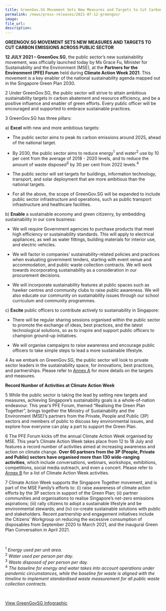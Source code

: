 ```yaml
---  
title: GreenGov.SG Movement Sets New Measures and Targets to Cut Carbon Emissions Across Public Sector 
permalink: /news/press-releases/2021-07-12-greengov/
image:  
file_url:  
description:  
---  
```


**GREENGOV.SG MOVEMENT SETS NEW MEASURES AND TARGETS TO CUT CARBON EMISSIONS ACROSS PUBLIC SECTOR**

**12 JULY 2021 – GreenGov.SG**, the public sector’s new sustainability movement, was officially launched today by Ms Grace Fu, Minister for Sustainability and the Environment (MSE), at the **Partners for the Environment (PFE) Forum** held during **Climate Action Week 2021**. This movement is a key enabler of the national sustainability agenda mapped out in the Singapore Green Plan 2030. 

2	Under GreenGov.SG, the public sector will strive to attain ambitious sustainability targets in carbon abatement and resource efficiency, and be a positive influence and enabler of green efforts. Every public officer will be encouraged and supported to embrace sustainable practices.    

3	GreenGov.SG has three pillars:

a)	**Excel** with new and more ambitious targets:

- The public sector aims to peak its carbon emissions around 2025, ahead of the national target.

- By 2030, the public sector aims to reduce energy<sup>1</sup> and water<sup>2</sup> use by 10 per cent from the average of 2018 - 2020 levels, and to reduce the amount of waste disposed<sup>3</sup> by 30 per cent from 2022 levels.<sup>4</sup>    

- The public sector will set targets for buildings, information technology, transport, and solar deployment that are more ambitious than the national targets. 

- For all the above, the scope of GreenGov.SG will be expanded to include public sector infrastructure and operations, such as public transport infrastructure and healthcare facilities.

b)	**Enable** a sustainable economy and green citizenry, by embedding sustainability in our core business:

- We will require Government agencies to purchase products that meet high efficiency or sustainability standards. This will apply to electrical appliances, as well as water fittings, building materials for interior use, and electric vehicles.

- We will factor in companies’ sustainability-related policies and practices when evaluating government tenders, starting with event venue and accommodation, and public waste collection contracts. We will work towards incorporating sustainability as a consideration in our procurement decisions.

- We will incorporate sustainability features at public spaces such as hawker centres and community clubs to raise public awareness. We will also educate our community on sustainability issues through our school curriculum and community programmes.  

c)	**Excite** public officers to contribute actively to sustainability in Singapore:

- There will be regular sharing sessions organised within the public sector to promote the exchange of ideas, best practices, and the latest technological solutions, so as to inspire and support public officers to champion ground-up initiatives.

- We will organise campaigns to raise awareness and encourage public officers to take simple steps to lead a more sustainable lifestyle. 

4	As we embark on GreenGov.SG, the public sector will look to private sector leaders in the sustainability space, for innovations, best practices, and partnerships. Please refer to [Annex A](../../files/caw-media-release-annex-a.pdf) for more details on the targets and measures.

**Record Number of Activities at Climate Action Week**

5	While the public sector is taking the lead by setting new targets and measures, achieving Singapore’s sustainability goals is a whole-of-nation endeavour. This year’s PFE Forum, themed “Realising the Green Plan Together”, brings together the Ministry of Sustainability and the Environment (MSE)’s partners from the Private, People and Public (3P) sectors and members of public to discuss key environmental issues, and explore how everyone can play a part to support the Green Plan. 

6	The PFE Forum kicks off the annual Climate Action Week organised by MSE. This year’s Climate Action Week takes place from 12 to 18 July and features a record number of activities aimed at increasing awareness and action on climate change. **Over 60 partners from the 3P (People, Private and Public) sectors have organised more than 130 wide-ranging activities**, which include conversations, webinars, workshops, exhibitions, competitions, social media outreach, and even a concert. Please refer to [Annex B](../../files/caw_list_highlights.pdf) for a list of Climate Action Week activities.

7	Climate Action Week supports the Singapore Together movement, and is part of the MSE Family’s efforts to: (i) raise awareness of climate action efforts by the 3P sectors in support of the Green Plan; (ii) partner communities and organisations to realise Singapore’s net-zero emissions aspirations; (iii) rally citizens to adopt a sustainable lifestyle and be environmental stewards; and (iv) co-create sustainable solutions with public and stakeholders. Recent partnership and engagement initiatives include the Citizens’ Workgroup on reducing the excessive consumption of disposables from September 2020 to March 2021, and the inaugural Green Plan Conversation in April 2021.



<br>

<sup>1</sup> *Energy used per unit area.*<br>
<sup>2</sup> *Water used per person per day.*<br>
<sup>3</sup> *Waste disposed of per person per day.*<br>
<sup>4</sup> *The baseline for energy and water takes into account operations under pandemic circumstances, while the baseline for waste is aligned with the timeline to implement standardised waste measurement for all public waste collection contracts.*<br>

<br>

[View GreenGovSG Infographic](../../files/greengov-infographic.pdf)
